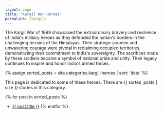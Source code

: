 ```yaml
---
layout: page
title: "Kargil War Heroes"
permalink: /kargil/
---
```

The Kargil War of 1999 showcased the extraordinary bravery and resilience of India's military heroes as they defended the nation's borders in the challenging terrains of the Himalayas. Their strategic acumen and unwavering courage were pivotal in reclaiming occupied territories, demonstrating their commitment to India's sovereignty. The sacrifices made by these soldiers became a symbol of national pride and unity. Their legacy continues to inspire and honor India's armed forces.

{% assign sorted_posts = site.categories.kargil-heroes | sort: 'date' %}

This page is dedicated to some of these heroes. There are {{ sorted_posts | size }} stories in this category.

{% for post in sorted_posts %}
- <a href="{{ post.url }}">{{ post.title }}</a>
{% endfor %}

